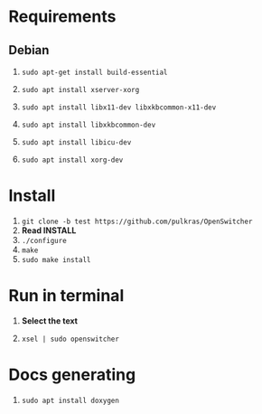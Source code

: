 # Requirements
## Debian

1.  `sudo apt-get install build-essential`

2.  `sudo apt install xserver-xorg`

3.  `sudo apt install libx11-dev libxkbcommon-x11-dev`

4.  `sudo apt install libxkbcommon-dev`

5.  `sudo apt install libicu-dev`

6.  `sudo apt install xorg-dev`

# Install

1. `git clone -b test https://github.com/pulkras/OpenSwitcher`
2. **Read INSTALL**
3. `./configure`
4. `make`
5. `sudo make install`

# Run in terminal

1. **Select the text**

2.  `xsel | sudo openswitcher`

# Docs generating

1.  `sudo apt install doxygen`
